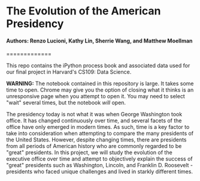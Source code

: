 # The Evolution of the American Presidency #

#### Authors: Renzo Lucioni, Kathy Lin, Sherrie Wang, and Matthew Moellman ####
=============

This repo contains the iPython process book and associated data used for our final project in Harvard's CS109: Data Science.

**WARNING:** The notebook contained in this repository is large. It takes some time to open. Chrome may give you the option of closing what it thinks is an unresponsive page when you attempt to open it. You may need to select "wait" several times, but the notebook *will* open.

The presidency today is not what it was when George Washington took office. It has changed continuously over time, and several facets of the office have only emerged in modern times. As such, time is a key factor to take into consideration when attempting to compare the many presidents of the United States. However, despite changing times, there are presidents from all periods of American history who are commonly regarded to be "great" presidents. In this project, we will study the evolution of the executive office over time and attempt to objectively explain the success of "great" presidents such as Washington, Lincoln, and Franklin D. Roosevelt - presidents who faced unique challenges and lived in starkly different times.
